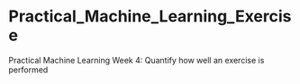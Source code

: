 # Practical_Machine_Learning_Exercise
Practical Machine Learning Week 4:  Quantify how well an exercise is performed
